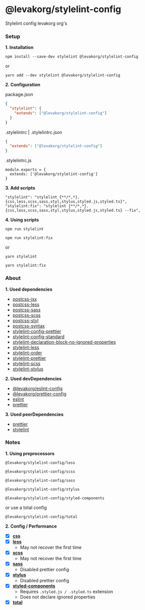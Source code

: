 # @levakorg/stylelint-config

Stylelint config levakorg org's

### Setup

**1. Installation**

```
npm install --save-dev stylelint @levakorg/stylelint-config
```

or

```
yarn add --dev stylelint @levakorg/stylelint-config
```

**2. Configuration**

package.json

```JSON
{
  "stylelint": {
    "extends": ["@levakorg/stylelint-config"]
  }
}
```

.stylelintrc | .stylelintrc.json

```JSON
{
  "extends": ["@levakorg/stylelint-config"]
}
```

.stylelintrc.js

```JS
module.exports = {
  extends: ['@levakorg/stylelint-config']
}
```

**3. Add scripts**

```
"stylelint": "stylelint {**/*,*}.{css,less,scss,sass,styl,stylus,styled.js,styled.ts}",
"stylelint:fix": "stylelint {**/*,*}.{css,less,scss,sass,styl,stylus,styled.js,styled.ts} --fix",
```

**4. Using scripts**

```
npm run stylelint
```

```
npm run stylelint:fix
```

or

```
yarn stylelint
```

```
yarn stylelint:fix
```

### About

**1. Used dependencies**

- [postcss-jsx](https://www.npmjs.com/package/postcss-jsx)
- [postcss-less](https://www.npmjs.com/package/postcss-less)
- [postcss-sass](https://www.npmjs.com/package/postcss-sass)
- [postcss-scss](https://www.npmjs.com/package/postcss-scss)
- [postcss-styl](https://www.npmjs.com/package/postcss-styl)
- [postcss-syntax](https://www.npmjs.com/package/postcss-syntax)
- [stylelint-config-prettier](https://www.npmjs.com/package/stylelint-config-prettier)
- [stylelint-config-standard](https://www.npmjs.com/package/stylelint-config-standard)
- [stylelint-declaration-block-no-ignored-properties](https://www.npmjs.com/package/stylelint-declaration-block-no-ignored-properties)
- [stylelint-less](https://www.npmjs.com/package/stylelint-less)
- [stylelint-order](https://www.npmjs.com/package/stylelint-order)
- [stylelint-prettier](https://www.npmjs.com/package/stylelint-prettier)
- [stylelint-scss](https://www.npmjs.com/package/stylelint-scss)
- [stylelint-stylus](https://www.npmjs.com/package/stylelint-stylus)

**2. Used devDependencies**

- [@levakorg/eslint-config](https://www.npmjs.com/package/@levakorg/eslint-config)
- [@levakorg/prettier-config](https://www.npmjs.com/package/@levakorg/prettier-config)
- [eslint](https://www.npmjs.com/package/eslint)
- [prettier](https://www.npmjs.com/package/prettier)

**3. Used peerDependencies**

- [prettier](https://www.npmjs.com/package/prettier)
- [stylelint](https://www.npmjs.com/package/stylelint)

### Notes

**1. Using preprocessors**

```
@levakorg/stylelint-config/less
```

```
@levakorg/stylelint-config/scss
```

```
@levakorg/stylelint-config/sass
```

```
@levakorg/stylelint-config/stylus
```

```
@levakorg/stylelint-config/styled-components
```

or use a total config

```
@levakorg/stylelint-config/total
```

**2. Config / Performance**

- [x] **[css](https://github.com/levakorg/stylelint-config/blob/master/.stylelintrc.js)**
- [x] **[less](https://github.com/levakorg/stylelint-config/blob/master/less/.stylelintrc.js)**
  - May not recover the first time
- [x] **[scss](https://github.com/levakorg/stylelint-config/blob/master/scss/.stylelintrc.js)**
  - May not recover the first time
- [x] **[sass](https://github.com/levakorg/stylelint-config/blob/master/sass/.stylelintrc.js)**
  - Disabled prettier config
- [x] **[stylus](https://github.com/levakorg/stylelint-config/blob/master/stylus/.stylelintrc.js)**
  - Disabled prettier config
- [x] **[styled-components](https://github.com/levakorg/stylelint-config/blob/master/styled-components/.stylelintrc.js)**
  - Requires `.styled.js / .styled.ts` extension
  - Does not declare ignored properties
- [x] **[total](https://github.com/levakorg/stylelint-config/blob/master/total/.stylelintrc.js)**
